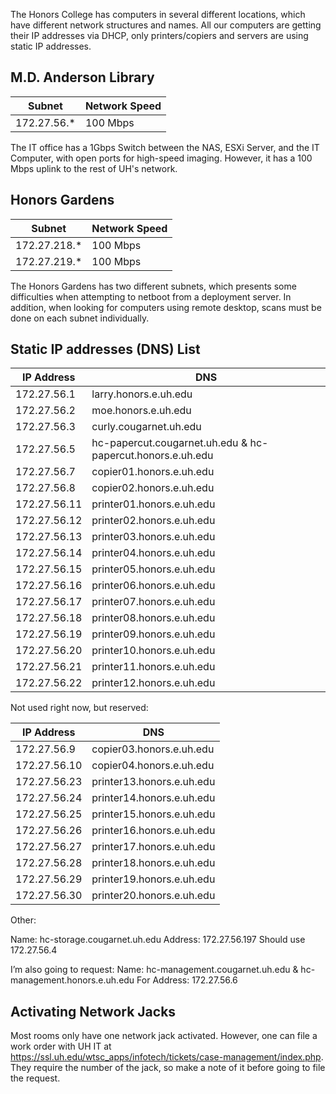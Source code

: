 The Honors College has computers in several different locations, which have different network structures and names. All our computers are getting their IP addresses via DHCP, only printers/copiers and servers are using static IP addresses.

## M.D. Anderson Library

| Subnet | Network Speed |
|---|---|
|172.27.56.*|100 Mbps|

The IT office has a 1Gbps Switch between the NAS, ESXi Server, and the IT Computer, with open ports for high-speed imaging. However, it has a 100 Mbps uplink to the rest of UH's network.

## Honors Gardens

| Subnet | Network Speed |
|---|---|
|172.27.218.*|100 Mbps|
|172.27.219.*|100 Mbps|

The Honors Gardens has two different subnets, which presents some difficulties when attempting to netboot from a deployment server. In addition, when looking for computers using remote desktop, scans must be done on each subnet individually.

## Static IP addresses (DNS) List

| IP Address | DNS |
|---|---|
| 172.27.56.1 | larry.honors.e.uh.edu |
| 172.27.56.2 | moe.honors.e.uh.edu |
| 172.27.56.3 | curly.cougarnet.uh.edu |
| 172.27.56.5 | hc-papercut.cougarnet.uh.edu & hc-papercut.honors.e.uh.edu
| 172.27.56.7 | copier01.honors.e.uh.edu |
| 172.27.56.8 | copier02.honors.e.uh.edu |
| 172.27.56.11 | printer01.honors.e.uh.edu |
| 172.27.56.12 | printer02.honors.e.uh.edu |
| 172.27.56.13 | printer03.honors.e.uh.edu |
| 172.27.56.14 | printer04.honors.e.uh.edu |
| 172.27.56.15 | printer05.honors.e.uh.edu |
| 172.27.56.16 | printer06.honors.e.uh.edu |
| 172.27.56.17 | printer07.honors.e.uh.edu |
| 172.27.56.18 | printer08.honors.e.uh.edu |
| 172.27.56.19 | printer09.honors.e.uh.edu |
| 172.27.56.20 | printer10.honors.e.uh.edu |
| 172.27.56.21 | printer11.honors.e.uh.edu |
| 172.27.56.22 | printer12.honors.e.uh.edu |


Not used right now, but reserved:

| IP Address | DNS |
|---|---|
| 172.27.56.9 | copier03.honors.e.uh.edu
| 172.27.56.10 | copier04.honors.e.uh.edu
| 172.27.56.23 | printer13.honors.e.uh.edu
| 172.27.56.24 | printer14.honors.e.uh.edu
| 172.27.56.25 | printer15.honors.e.uh.edu
| 172.27.56.26 | printer16.honors.e.uh.edu
| 172.27.56.27 | printer17.honors.e.uh.edu
| 172.27.56.28 | printer18.honors.e.uh.edu
| 172.27.56.29 | printer19.honors.e.uh.edu
| 172.27.56.30 | printer20.honors.e.uh.edu

Other:

Name:            hc-storage.cougarnet.uh.edu
Address: 172.27.56.197
Should use 172.27.56.4

I’m also going to request:
Name: hc-management.cougarnet.uh.edu & hc-management.honors.e.uh.edu
For Address: 172.27.56.6

## Activating Network Jacks

Most rooms only have one network jack activated. However, one can file a work order with UH IT at https://ssl.uh.edu/wtsc_apps/infotech/tickets/case-management/index.php. They require the number of the jack, so make a note of it before going to file the request.
